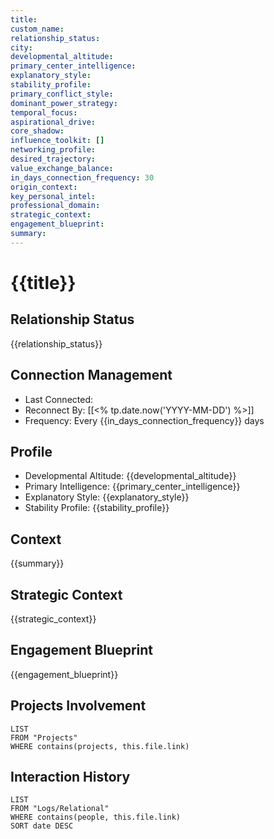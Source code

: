 ```yaml
---
title:
custom_name:
relationship_status:
city:
developmental_altitude:
primary_center_intelligence:
explanatory_style:
stability_profile:
primary_conflict_style:
dominant_power_strategy:
temporal_focus:
aspirational_drive:
core_shadow:
influence_toolkit: []
networking_profile:
desired_trajectory:
value_exchange_balance:
in_days_connection_frequency: 30
origin_context:
key_personal_intel:
professional_domain:
strategic_context:
engagement_blueprint:
summary:
---
```


# {{title}}

## Relationship Status
{{relationship_status}}

## Connection Management
- Last Connected:
- Reconnect By: [[<% tp.date.now('YYYY-MM-DD') %>]]
- Frequency: Every {{in_days_connection_frequency}} days

## Profile
- Developmental Altitude: {{developmental_altitude}}
- Primary Intelligence: {{primary_center_intelligence}}
- Explanatory Style: {{explanatory_style}}
- Stability Profile: {{stability_profile}}

## Context
{{summary}}

## Strategic Context
{{strategic_context}}

## Engagement Blueprint
{{engagement_blueprint}}

## Projects Involvement
```dataview
LIST
FROM "Projects"
WHERE contains(projects, this.file.link)
```

## Interaction History
```dataview
LIST
FROM "Logs/Relational"
WHERE contains(people, this.file.link)
SORT date DESC
```